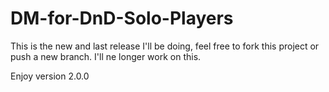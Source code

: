 # DM-for-DnD-Solo-Players

This is the new and last release I'll be doing, feel free to fork this project or push a new branch. I'll ne longer work on this.

Enjoy version 2.0.0
